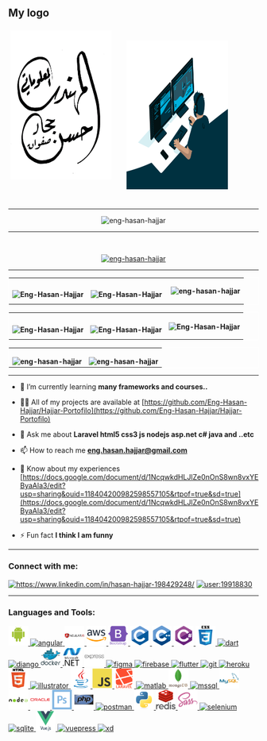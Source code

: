 ## My logo
<div class="row"  style="display:table; content: "";clear: both; display: table;">
  
<div class="column" style="float: left; width: 40.33%; padding: 5px;" >
    <img align="left"  src="Eng.Hasan.Hajjar.logo.png" style="width:350px;height:300px; display:inline;"  />
</div>   
<div class="column"  style="float: left; width: 40.33%; padding: 25px;" >
    <img align="right" alt="GIF" src="PROGRAMMING.gif"  style="width:350px;height:300px; display:inline;" />
</div>
</div>
<hr>
<p align="center"> <img src="https://komarev.com/ghpvc/?username=eng-hasan-hajjar&label=Profile%20views&color=0e75b6&style=flat&margin-w=35&margin-h=35" alt="eng-hasan-hajjar" /> </p>
<hr>


<br>
<p align="center"> <a href="https://github.com/ryo-ma/github-profile-trophy"><img src="https://github-profile-trophy.vercel.app/?username=eng-hasan-hajjar&row=2&column=3&theme=onedark&margin-w=85&margin-h=35&no-bg=true&no-frame=true" alt="eng-hasan-hajjar" /></a> </p>
<hr>
<table style="width:100%; border: 1px solid white;;">
  <tr>
  <th style="width:33.33%">
  <p><img align="left" src="http://github-profile-summary-cards.vercel.app/api/cards/profile-details?username=Eng-Hasan-Hajjar&theme=2077" alt="Eng-Hasan-Hajjar"/></p>
  </th>

  <th style="width:33.33%">
 <p><img align="right" src="http://github-profile-summary-cards.vercel.app/api/cards/productive-time?username=Eng-Hasan-Hajjar&theme=2077&utcOffset=8" alt="Eng-Hasan-Hajjar" alt="Eng-Hasan-Hajjar" /></p> 
  </th>
  <th style="width:33.33%">
  <p>&nbsp;<img src="https://github-readme-stats.vercel.app/api?username=eng-hasan-hajjar&show_icons=true&locale=en&theme=radical&no-bg=true&no-frame=true&card_width=200" alt="eng-hasan-hajjar" /></p>
  </th>
   </tr>
</table>

<table style="width:100%; border: 1px solid white;">
  <tr>
  <th style="width:33.33%">
      <p><img align="left" src="http://github-profile-summary-cards.vercel.app/api/cards/most-commit-language?username=Eng-Hasan-Hajjar&theme=2077"
   alt="Eng-Hasan-Hajjar" /></p>
  </th>
      
 
    
    
  <th style="width:33.33%">
     <p><img align="right" src="http://github-profile-summary-cards.vercel.app/api/cards/repos-per-language?username=Eng-Hasan-Hajjar&theme=2077" alt="Eng-Hasan-Hajjar" 
   alt="Eng-Hasan-Hajjar" /></p> 
  </th>
  <th style="width:33.33%">
    <p><img align="center" src="https://github-stats-alpha.vercel.app/api?username=Eng-Hasan-Hajjar&theme=radical&bc=ebebeb&ic=0E8AD9&theme=radical" alt="Eng-Hasan-Hajjar" 
 /></p> 
  </th>
      
   </tr>  
</table>

<table style="width:100%;  border: 1px solid white;">
  <tr>
  <th style="width:50%">
    <p><img align="left" src="https://github-readme-stats.vercel.app/api/top-langs?username=eng-hasan-hajjar&card_width=356&show_icons=true&locale=en&layout=compact&theme=radical&no-bg=true&no-frame=true"   alt="eng-hasan-hajjar" /></p>
  </th>
  <th style="width:50%">
 <p><img align="right" src="https://github-readme-streak-stats.herokuapp.com/?user=eng-hasan-hajjar&theme=radical&no-bg=true&no-frame=true&card_width=450"   alt="eng-hasan-hajjar" /></p>
  </th>
  
   </tr>
</table>

<hr>


- 🌱 I’m currently learning **many frameworks and courses..**

- 👨‍💻 All of my projects are available at [https://github.com/Eng-Hasan-Hajjar/Hajjar-Portofilo](https://github.com/Eng-Hasan-Hajjar/Hajjar-Portofilo)

- 💬 Ask me about **Laravel html5 css3 js nodejs asp.net c# java and ..etc**

- 📫 How to reach me **eng.hasan.hajjar@gmail.com**

- 📄 Know about my experiences [https://docs.google.com/document/d/1NcqwkdHLJlZe0nOnS8wn8vxYEByaAla3/edit?usp=sharing&ouid=118404200982598557105&rtpof=true&sd=true](https://docs.google.com/document/d/1NcqwkdHLJlZe0nOnS8wn8vxYEByaAla3/edit?usp=sharing&ouid=118404200982598557105&rtpof=true&sd=true)

- ⚡ Fun fact **I think I am funny**

<hr>




<h3 align="left">Connect with me:</h3>
<p align="left">
<a href="https://linkedin.com/in/https://www.linkedin.com/in/hasan-hajjar-198429248/" target="blank"><img align="center" src="https://raw.githubusercontent.com/rahuldkjain/github-profile-readme-generator/master/src/images/icons/Social/linked-in-alt.svg" alt="https://www.linkedin.com/in/hasan-hajjar-198429248/" height="30" width="40" /></a>
<a href="https://stackoverflow.com/users/user:19918830" target="blank"><img align="center" src="https://raw.githubusercontent.com/rahuldkjain/github-profile-readme-generator/master/src/images/icons/Social/stack-overflow.svg" alt="user:19918830" height="30" width="40" /></a>
</p>




<hr>
<div>

<h3 align="left" >Languages and Tools:</h3>
<p align="left"> <a href="https://developer.android.com" target="_blank" rel="noreferrer"> <img src="https://raw.githubusercontent.com/devicons/devicon/master/icons/android/android-original-wordmark.svg" alt="android" width="40" height="40"/> </a> <a href="https://angular.io" target="_blank" rel="noreferrer"> <img src="https://angular.io/assets/images/logos/angular/angular.svg" alt="angular" width="40" height="40"/> </a> <a href="https://angular.io" target="_blank" rel="noreferrer"> <img src="https://raw.githubusercontent.com/devicons/devicon/master/icons/angularjs/angularjs-original-wordmark.svg" alt="angularjs" width="40" height="40"/> </a> <a href="https://aws.amazon.com" target="_blank" rel="noreferrer"> <img src="https://raw.githubusercontent.com/devicons/devicon/master/icons/amazonwebservices/amazonwebservices-original-wordmark.svg" alt="aws" width="40" height="40"/> </a> <a href="https://getbootstrap.com" target="_blank" rel="noreferrer"> <img src="https://raw.githubusercontent.com/devicons/devicon/master/icons/bootstrap/bootstrap-plain-wordmark.svg" alt="bootstrap" width="40" height="40"/> </a> <a href="https://www.cprogramming.com/" target="_blank" rel="noreferrer"> <img src="https://raw.githubusercontent.com/devicons/devicon/master/icons/c/c-original.svg" alt="c" width="40" height="40"/> </a> <a href="https://www.w3schools.com/cpp/" target="_blank" rel="noreferrer"> <img src="https://raw.githubusercontent.com/devicons/devicon/master/icons/cplusplus/cplusplus-original.svg" alt="cplusplus" width="40" height="40"/> </a> <a href="https://www.w3schools.com/cs/" target="_blank" rel="noreferrer"> <img src="https://raw.githubusercontent.com/devicons/devicon/master/icons/csharp/csharp-original.svg" alt="csharp" width="40" height="40"/> </a> <a href="https://www.w3schools.com/css/" target="_blank" rel="noreferrer"> <img src="https://raw.githubusercontent.com/devicons/devicon/master/icons/css3/css3-original-wordmark.svg" alt="css3" width="40" height="40"/> </a> <a href="https://dart.dev" target="_blank" rel="noreferrer"> <img src="https://www.vectorlogo.zone/logos/dartlang/dartlang-icon.svg" alt="dart" width="40" height="40"/> </a> <a href="https://www.djangoproject.com/" target="_blank" rel="noreferrer"> <img src="https://cdn.worldvectorlogo.com/logos/django.svg" alt="django" width="40" height="40"/> </a> <a href="https://www.docker.com/" target="_blank" rel="noreferrer"> <img src="https://raw.githubusercontent.com/devicons/devicon/master/icons/docker/docker-original-wordmark.svg" alt="docker" width="40" height="40"/> </a> <a href="https://dotnet.microsoft.com/" target="_blank" rel="noreferrer"> <img src="https://raw.githubusercontent.com/devicons/devicon/master/icons/dot-net/dot-net-original-wordmark.svg" alt="dotnet" width="40" height="40"/> </a> <a href="https://expressjs.com" target="_blank" rel="noreferrer"> <img src="https://raw.githubusercontent.com/devicons/devicon/master/icons/express/express-original-wordmark.svg" alt="express" width="40" height="40"/> </a> <a href="https://www.figma.com/" target="_blank" rel="noreferrer"> <img src="https://www.vectorlogo.zone/logos/figma/figma-icon.svg" alt="figma" width="40" height="40"/> </a> <a href="https://firebase.google.com/" target="_blank" rel="noreferrer"> <img src="https://www.vectorlogo.zone/logos/firebase/firebase-icon.svg" alt="firebase" width="40" height="40"/> </a> <a href="https://flutter.dev" target="_blank" rel="noreferrer"> <img src="https://www.vectorlogo.zone/logos/flutterio/flutterio-icon.svg" alt="flutter" width="40" height="40"/> </a> <a href="https://git-scm.com/" target="_blank" rel="noreferrer"> <img src="https://www.vectorlogo.zone/logos/git-scm/git-scm-icon.svg" alt="git" width="40" height="40"/> </a> <a href="https://heroku.com" target="_blank" rel="noreferrer"> <img src="https://www.vectorlogo.zone/logos/heroku/heroku-icon.svg" alt="heroku" width="40" height="40"/> </a> <a href="https://www.w3.org/html/" target="_blank" rel="noreferrer"> <img src="https://raw.githubusercontent.com/devicons/devicon/master/icons/html5/html5-original-wordmark.svg" alt="html5" width="40" height="40"/> </a> <a href="https://www.adobe.com/in/products/illustrator.html" target="_blank" rel="noreferrer"> <img src="https://www.vectorlogo.zone/logos/adobe_illustrator/adobe_illustrator-icon.svg" alt="illustrator" width="40" height="40"/> </a> <a href="https://www.java.com" target="_blank" rel="noreferrer"> <img src="https://raw.githubusercontent.com/devicons/devicon/master/icons/java/java-original.svg" alt="java" width="40" height="40"/> </a> <a href="https://developer.mozilla.org/en-US/docs/Web/JavaScript" target="_blank" rel="noreferrer"> <img src="https://raw.githubusercontent.com/devicons/devicon/master/icons/javascript/javascript-original.svg" alt="javascript" width="40" height="40"/> </a> <a href="https://laravel.com/" target="_blank" rel="noreferrer"> <img src="https://raw.githubusercontent.com/devicons/devicon/master/icons/laravel/laravel-plain-wordmark.svg" alt="laravel" width="40" height="40"/> </a> <a href="https://www.mathworks.com/" target="_blank" rel="noreferrer"> <img src="https://upload.wikimedia.org/wikipedia/commons/2/21/Matlab_Logo.png" alt="matlab" width="40" height="40"/> </a> <a href="https://www.mongodb.com/" target="_blank" rel="noreferrer"> <img src="https://raw.githubusercontent.com/devicons/devicon/master/icons/mongodb/mongodb-original-wordmark.svg" alt="mongodb" width="40" height="40"/> </a> <a href="https://www.microsoft.com/en-us/sql-server" target="_blank" rel="noreferrer"> <img src="https://www.svgrepo.com/show/303229/microsoft-sql-server-logo.svg" alt="mssql" width="40" height="40"/> </a> <a href="https://www.mysql.com/" target="_blank" rel="noreferrer"> <img src="https://raw.githubusercontent.com/devicons/devicon/master/icons/mysql/mysql-original-wordmark.svg" alt="mysql" width="40" height="40"/> </a> <a href="https://nodejs.org" target="_blank" rel="noreferrer"> <img src="https://raw.githubusercontent.com/devicons/devicon/master/icons/nodejs/nodejs-original-wordmark.svg" alt="nodejs" width="40" height="40"/> </a> <a href="https://www.oracle.com/" target="_blank" rel="noreferrer"> <img src="https://raw.githubusercontent.com/devicons/devicon/master/icons/oracle/oracle-original.svg" alt="oracle" width="40" height="40"/> </a> <a href="https://www.photoshop.com/en" target="_blank" rel="noreferrer"> <img src="https://raw.githubusercontent.com/devicons/devicon/master/icons/photoshop/photoshop-line.svg" alt="photoshop" width="40" height="40"/> </a> <a href="https://www.php.net" target="_blank" rel="noreferrer"> <img src="https://raw.githubusercontent.com/devicons/devicon/master/icons/php/php-original.svg" alt="php" width="40" height="40"/> </a> <a href="https://postman.com" target="_blank" rel="noreferrer"> <img src="https://www.vectorlogo.zone/logos/getpostman/getpostman-icon.svg" alt="postman" width="40" height="40"/> </a> <a href="https://www.python.org" target="_blank" rel="noreferrer"> <img src="https://raw.githubusercontent.com/devicons/devicon/master/icons/python/python-original.svg" alt="python" width="40" height="40"/> </a> <a href="https://redis.io" target="_blank" rel="noreferrer"> <img src="https://raw.githubusercontent.com/devicons/devicon/master/icons/redis/redis-original-wordmark.svg" alt="redis" width="40" height="40"/> </a> <a href="https://sass-lang.com" target="_blank" rel="noreferrer"> <img src="https://raw.githubusercontent.com/devicons/devicon/master/icons/sass/sass-original.svg" alt="sass" width="40" height="40"/> </a> <a href="https://www.selenium.dev" target="_blank" rel="noreferrer"> <img src="https://raw.githubusercontent.com/detain/svg-logos/780f25886640cef088af994181646db2f6b1a3f8/svg/selenium-logo.svg" alt="selenium" width="40" height="40"/> </a> <a href="https://www.sqlite.org/" target="_blank" rel="noreferrer"> <img src="https://www.vectorlogo.zone/logos/sqlite/sqlite-icon.svg" alt="sqlite" width="40" height="40"/> </a> <a href="https://vuejs.org/" target="_blank" rel="noreferrer"> <img src="https://raw.githubusercontent.com/devicons/devicon/master/icons/vuejs/vuejs-original-wordmark.svg" alt="vuejs" width="40" height="40"/> </a> <a href="https://vuepress.vuejs.org/" target="_blank" rel="noreferrer"> <img src="https://raw.githubusercontent.com/AliasIO/wappalyzer/master/src/drivers/webextension/images/icons/VuePress.svg" alt="vuepress" width="40" height="40"/> </a> <a href="https://www.adobe.com/products/xd.html" target="_blank" rel="noreferrer"> <img src="https://cdn.worldvectorlogo.com/logos/adobe-xd.svg" alt="xd" width="40" height="40"/> </a> </p>
    
    
</div>    
